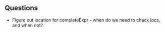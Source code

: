 ## Questions

- Figure out location for completeExpr - when do we need to check locs, and when not?

